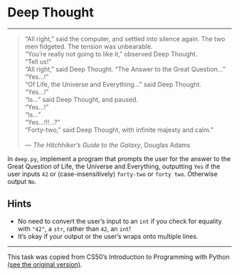 # Deep Thought

---

>“All right,” said the computer, and settled into silence again. The two men fidgeted. The tension was unbearable.<br>
>“You’re really not going to like it,” observed Deep Thought.<br>
>“Tell us!”<br>
>“All right,” said Deep Thought. “The Answer to the Great Question…”<br>
>“Yes…!”<br>
>“Of Life, the Universe and Everything…” said Deep Thought.<br>
>“Yes…!”<br>
>“Is…” said Deep Thought, and paused.<br>
>“Yes…!”<br>
>“Is…”<br>
>“Yes…!!!…?”<br>
>“Forty-two,” said Deep Thought, with infinite majesty and calm.”<br>
><br>
>— *The Hitchhiker’s Guide to the Galaxy*, Douglas Adams

In `deep.py`, implement a program that prompts the user for the answer to the Great Question of Life, the Universe and Everything, outputting `Yes` if the user inputs `42` or (case-insensitively) `forty-two` or `forty two`. Otherwise output `No`.

## Hints

- No need to convert the user’s input to an `int` if you check for equality with `"42"`, a `str`, rather than `42`, an `int`!
- It’s okay if your output or the user’s wraps onto multiple lines.

---

This task was copied from CS50’s Introduction to Programming with Python
[(see the original version)](https://cs50.harvard.edu/python/2022/psets/1/deep/).


